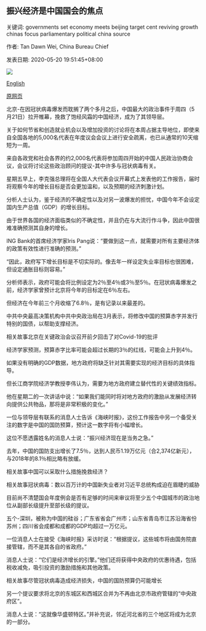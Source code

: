 ## 振兴经济是中国国会的焦点

关键词: governments set economy meets beijing target cent reviving growth chinas focus parliamentary political china source

作者: Tan Dawn Wei, China Bureau Chief

发表日期: 2020-05-20 19:51:45+08:00

![](https://www.straitstimes.com/sites/default/files/styles/x_large/public/articles/2020/05/20/md-china-2005_0.jpg?itok=j859uZJD)

[English](Reviving%20economy%20the%20focus%20of%20China%27s%20parliamentary%20meets.md)

[原网页](https://www.straitstimes.com/asia/east-asia/reviving-economy-the-focus-of-chinas-parliamentary-meets)

北京-在因冠状病毒爆发而耽搁了两个多月之后，中国最大的政治事件于周四（5月21日）拉开帷幕，挽救了饱经风霜的中国经济，成为了其领导层。

关于如何节省和创造就业机会以及增加投资的讨论将在本周占据主导地位，即使来自全国各地的5,000名代表在年度议会会议上进行安全疏离，也已从通常的10天缩短为一周。

来自各政党和社会各界的约2,000名代表将参加周四开始的中国人民政治协商会议，会议将讨论这些政治顾问的提议-其中许多与冠状病毒有关。

星期五早上，李克强总理将在全国人大代表会议开幕式上发表他的工作报告，届时将观察今年的增长目标是否会更加温和，以及预期的经济刺激计划。

分析人士认为，鉴于经济的不确定性以及对另一波爆发的担忧，中国今年不会设定国内生产总值（GDP）的增长目标。

由于世界各国的经济面临类似的不确定性，并且仍在与大流行作斗争，因此中国很难准确预测其自身的增长。

ING Bank的首席经济学家Iris Pang说：“要做到这一点，就需要对所有主要经济体的政策有效性进行准确的预测。”

“因此，政府写下增长目标是不切实际的。像去年一样设定失业率目标也很困难，但设定通胀目标则容易。”

分析师表示，政府可能会将比例设定为2％至4％或3％至5％。在冠状病毒爆发之前，经济学家曾预计北京将今年的目标定在6％左右。

但经济在今年前三个月收缩了6.8％，是有记录以来最差的。

中共中央最高决策机构中共中央政治局在3月表示，将修改中国的预算赤字并发行特别的国债，以帮助支撑经济。

相关故事北京在关键政治会议召开前夕回击了对Covid-19的批评

经济学家预测，预算赤字比率可能会超过长期的3％的红线，可能会上升到4％。

如果没有明确的GDP数据，地方政府将缺乏针对其需要实现的经济目标的具体指导。

但长江商学院经济学教授李伟认为，需要为地方政府建立替代性的关键绩效指标。

他在星期二的一次讲话中说：“如果我们能同时将对地方政府的激励从发展经济转向提供公共物品，那将是非常积极的变化。”

一位与领导层有联系的消息人士告诉《海峡时报》，这份工作报告中另一个备受关注的数字是中国的国防预算，预计这一数字将有小幅增长。

这位不愿透露姓名的消息人士说：“振兴经济现在是当务之急。”

去年，中国的国防支出增长了7.5％，达到人民币1.19万亿元（合2,374亿新元），与2018年的8.1％相比略有放缓。

相关故事中国可以采取什么措施挽救经济？

相关故事冠状病毒：数以百万计的中国新失业者对习近平总统构成迫在眉睫的威胁

目前尚不清楚国会年度例会是否有足够的时间来审议​​将至少五个中国城市的政治地位从副部长级提升至部长级的提议。

五个-深圳，被称为中国的硅谷；广东省省会广州市；山东省青岛市江苏沿海省份苏州；四川省会成都和成都的GDP均超过一万亿元。

一位消息人士在接受《海峡时报》采访时说：“根据提议，这些城市将由国务院直接管辖，而不是其各自的省政府。”

消息人士说：“它们是经济增长的引擎。”他们还将获得中央政府的优惠待遇，包括税收减免，吸引投资的激励措施和其他政策。

相关故事尽管冠状病毒造成经济损失，中国的国防预算仍可能增长

另一个提议要求将北京的东城区和西城区合并为不再由北京市政府管辖的“中央政府区”。

消息人士说：“这就像华盛顿特区。”并补充说，邻近河北省的三个地区将成为北京的一部分。